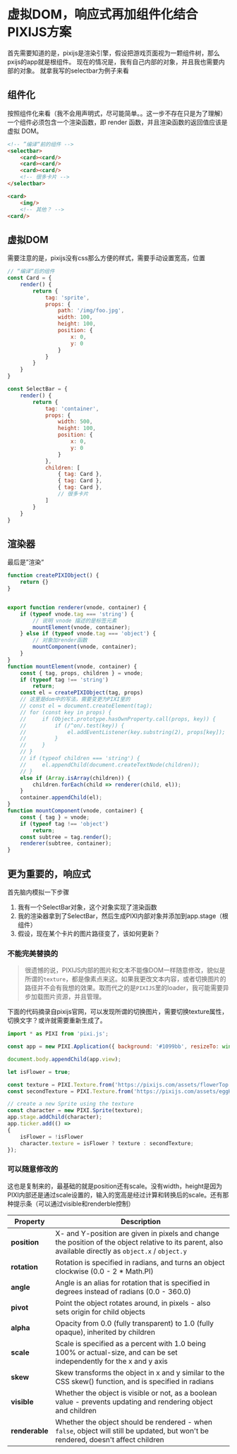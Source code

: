 # 虚拟DOM，响应式再加组件化结合PIXIJS方案
首先需要知道的是，pixijs是渲染引擎，假设把游戏页面视为一颗组件树，那么pxijs的app就是根组件。
现在的情况是，我有自己内部的对象，并且我也需要内部的对象。
就拿我写的selectbar为例子来看
## 组件化
按照组件化来看（我不会用声明式，尽可能简单。。这一步不存在只是为了理解）
一个组件必须包含一个渲染函数，即 render 函数，并且渲染函数的返回值应该是虚拟 DOM。
```html
<!-- ”编译“前的组件 -->
<selectbar>
    <card><card/>
    <card><card/>
    <card><card/>
    <!-- 很多卡片 -->
</selectbar>

<card>
    <img/>
    <!-- 其他？ -->
<card/>
```
## 虚拟DOM
需要注意的是，pixijs没有css那么方便的样式，需要手动设置宽高，位置

```javascript
// “编译“后的组件
const Card = {
    render() {
        return {
            tag: 'sprite',
            props: {
                path: '/img/foo.jpg',
                width: 100,
                height: 100,
                position: {
                    x: 0,
                    y: 0
                }
            }
        }
    }
}

const SelectBar = {
    render() {
        return {
            tag: 'container',
            props: {
                width: 500,
                height: 100,
                position: {
                    x: 0,
                    y: 0
                }
            },
            children: [
                { tag: Card },
                { tag: Card },
                { tag: Card },
                // 很多卡片
            ]
        }
    }
}
```
## 渲染器
最后是”渲染“

```javascript
function createPIXIObject() {
    return {}
}


export function renderer(vnode, container) {
    if (typeof vnode.tag === 'string') {
        // 说明 vnode 描述的是标签元素
        mountElement(vnode, container);
    } else if (typeof vnode.tag === 'object') {
        // 对象加render函数
        mountComponent(vnode, container);
    }
}
function mountElement(vnode, container) {
    const { tag, props, children } = vnode;
    if (typeof tag !== 'string')
        return;
    const el = createPIXIObject(tag, props)
    // 这里是dom中的写法，需要变更为PIXI里的
    // const el = document.createElement(tag);
    // for (const key in props) {
    //     if (Object.prototype.hasOwnProperty.call(props, key)) {
    //         if (/^on/.test(key)) {
    //             el.addEventListener(key.substring(2), props[key]);
    //         }
    //     }
    // }
    // if (typeof children === 'string') {
    //     el.appendChild(document.createTextNode(children));
    // }
    else if (Array.isArray(children)) {
        children.forEach(child => renderer(child, el));
    }
    container.appendChild(el);
}
function mountComponent(vnode, container) {
    const { tag } = vnode;
    if (typeof tag !== 'object')
        return;
    const subtree = tag.render();
    renderer(subtree, container);
}
```
## 更为重要的，响应式
首先脑内模拟一下步骤
1. 我有一个SelectBar对象，这个对象实现了渲染函数
2. 我的渲染器拿到了SelectBar，然后生成PIXI内部对象并添加到app.stage（根组件）
3. 假设，现在某个卡片的图片路径变了，该如何更新？

### 不能完美替换的

> 很遗憾的说，PIXIJS内部的图片和文本不能像DOM一样随意修改，貌似是所谓的`texture`，都是像素点来这。如果我更改文本内容，或者切换图片的路径并不会有我想的效果。取而代之的是`PIXIJS`里的loader，我可能需要异步加载图片资源，并且管理。

下面的代码摘录自pixijs官网，可以发现所谓的切换图片，需要切换texture属性，切换文字？或许就需要重新生成了。


```javascript
import * as PIXI from 'pixi.js';

const app = new PIXI.Application({ background: '#1099bb', resizeTo: window });

document.body.appendChild(app.view);

let isFlower = true;

const texture = PIXI.Texture.from('https://pixijs.com/assets/flowerTop.png');
const secondTexture = PIXI.Texture.from('https://pixijs.com/assets/eggHead.png');

// create a new Sprite using the texture
const character = new PIXI.Sprite(texture);
app.stage.addChild(character);
app.ticker.add(() =>
{
    isFlower = !isFlower
    character.texture = isFlower ? texture : secondTexture;
});
```

### 可以随意修改的

这也是复制来的，最基础的就是position还有scale。没有width，height是因为PIXI内部还是通过scale设置的，输入的宽高是经过计算和转换后的scale。还有那种提示条（可以通过visible和renderble控制）

| Property       | Description                                                  |
| -------------- | ------------------------------------------------------------ |
| **position**   | X- and Y-position are given in pixels and change the position of the object relative to its parent, also available directly as `object.x` / `object.y` |
| **rotation**   | Rotation is specified in radians, and turns an object clockwise (0.0 - 2 * Math.PI) |
| **angle**      | Angle is an alias for rotation that is specified in degrees instead of radians (0.0 - 360.0) |
| **pivot**      | Point the object rotates around, in pixels - also sets origin for child objects |
| **alpha**      | Opacity from 0.0 (fully transparent) to 1.0 (fully opaque), inherited by children |
| **scale**      | Scale is specified as a percent with 1.0 being 100% or actual-size, and can be set independently for the x and y axis |
| **skew**       | Skew transforms the object in x and y similar to the CSS skew() function, and is specified in radians |
| **visible**    | Whether the object is visible or not, as a boolean value - prevents updating and rendering object and children |
| **renderable** | Whether the object should be rendered - when `false`, object will still be updated, but won't be rendered, doesn't affect children |

